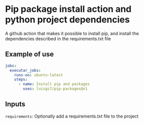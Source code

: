 # Pip package install action and python project dependencies 

A github action that makes it possible to install pip, and install the dependencies described in the requirements.txt file

## Example of use

```yaml
jobs:
  executar_jobs:
    runs-on: ubuntu-latest
    steps:
      - name: Install pip and packages
        uses: luisgs7/pip-packages@v1
```

## Inputs

``requirements``: Optionally add a requirements.txt file to the project
